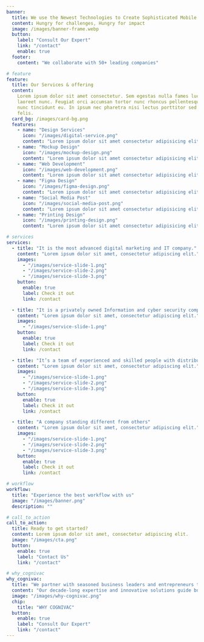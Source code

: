 ```yaml
---
banner:
  title: We use the Newest Technologies to Create Sophisticated Mobile and Web Applications.
  content: Hungry for challenges, Hungry for impact
  image: /images/banner-frame.webp
  button:
    label: "Consult Our Expert"
    link: "/contact"
    enable: true
  footer:
    content: "We collaborate with 50+ leading companies"

# feature
feature:
  title: Our Services & offering
  content:
    Lorem ipsum dolor sit amet consectetur. Sem egestas nulla fames luctus
    laoreet nunc. Feugiat orci accumsan tortor nunc rhoncus pellentesque
    nunc tincidunt eu. In ipsum nec pharetra nisi lectus porttitor sed
    felis.
  card_bg: /images/card-bg.png  
  features:
    - name: "Design Services"
      icon: "/images/digital-service.png"
      content: "Lorem ipsum dolor sit amet consectetur adipisicing elit quam nihil"
    - name: "Mockup Design"
      icon: "/images/mockup-design.png"
      content: "Lorem ipsum dolor sit amet consectetur adipisicing elit quam nihil"
    - name: "Web Development"
      icon: "/images/web-development.png"
      content: "Lorem ipsum dolor sit amet consectetur adipisicing elit quam nihil"
    - name: "Figma Design"
      icon: "/images/figma-design.png"
      content: "Lorem ipsum dolor sit amet consectetur adipisicing elit quam nihil"
    - name: "Social Media Post"
      icon: "/images/social-media-post.png"
      content: "Lorem ipsum dolor sit amet consectetur adipisicing elit quam nihil"
    - name: "Printing Design"
      icon: "/images/printing-design.png"
      content: "Lorem ipsum dolor sit amet consectetur adipisicing elit quam nihil"

# services
services:
  - title: "It is the most advanced digital marketing and IT company."
    content: "Lorem ipsum dolor sit amet, consectetur adipiscing elit."
    images:
      - "/images/service-slide-1.png"
      - "/images/service-slide-2.png"
      - "/images/service-slide-3.png"
    button:
      enable: true
      label: Check it out
      link: /contact

  - title: "It is a privately owned Information and cyber security company"
    content: "Lorem ipsum dolor sit amet, consectetur adipiscing elit."
    images:
      - "/images/service-slide-1.png"
    button:
      enable: true
      label: Check it out
      link: /contact

  - title: "It’s a team of experienced and skilled people with distributions"
    content: "Lorem ipsum dolor sit amet, consectetur adipiscing elit."
    images:
      - "/images/service-slide-1.png"
      - "/images/service-slide-2.png"
      - "/images/service-slide-3.png"
    button:
      enable: true
      label: Check it out
      link: /contact

  - title: "A company standing different from others"
    content: "Lorem ipsum dolor sit amet, consectetur adipiscing elit."
    images:
      - "/images/service-slide-1.png"
      - "/images/service-slide-2.png"
      - "/images/service-slide-3.png"
    button:
      enable: true
      label: Check it out
      link: /contact

# workflow
workflow:
  title: "Experience the best workflow with us"
  image: "/images/banner.png"
  description: ""

# call_to_action
call_to_action:
  title: Ready to get started?
  content: Lorem ipsum dolor sit amet, consectetur adipiscing elit.
  image: "/images/cta.png"
  button:
    enable: true
    label: "Contact Us"
    link: "/contact"

# why_cognivac
why_cognivac:
  title: "We partner with seasoned business leaders and entrepreneurs to build and transform businesses."
  content: "Our decade-long expertise and innovative solutions guide businesses across all industries through their digitalization and automation journey assisted by AI technologies. We help businesses move forward in every stage of the product journey."
  image: "/images/why-cognivac.png"
  chip:
    title: "WHY COGNIVAC"
  button:
    enable: true
    label: "Consult Our Expert"
    link: "/contact"
---
```


